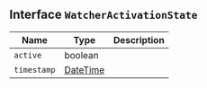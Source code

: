 ## Interface `WatcherActivationState`

| Name | Type | Description |
| - | - | - |
| `active` | boolean | &nbsp; |
| `timestamp` | [DateTime](./DateTime.md) | &nbsp; |
